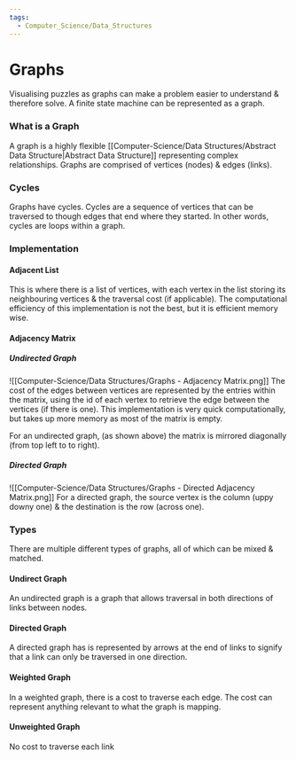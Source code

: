 ```yaml
---
tags:
  - Computer_Science/Data_Structures
---
```

# Graphs
Visualising puzzles as graphs can make a problem easier to understand & therefore solve.
A finite state machine can be represented as a graph.
### What is a Graph
A graph is a highly flexible [[Computer-Science/Data Structures/Abstract Data Structure|Abstract Data Structure]] representing complex relationships.
Graphs are comprised of vertices (nodes) & edges (links).

### Cycles
Graphs have cycles.
Cycles are a sequence of vertices that can be traversed to though edges that end where they started. In other words, cycles are loops within a graph.

### Implementation

#### Adjacent List
This is where there is a list of vertices, with each vertex in the list storing its neighbouring vertices & the traversal cost (if applicable).
The computational efficiency of this implementation is not the best, but it is efficient memory wise.

#### Adjacency Matrix

##### Undirected Graph
![[Computer-Science/Data Structures/Graphs - Adjacency Matrix.png]]
The cost of the edges between vertices are represented by the entries within the matrix, using the id of each vertex to retrieve the edge between the vertices (if there is one).
This implementation is very quick computationally, but takes up more memory as most of the matrix is empty.

For an undirected graph, (as shown above) the matrix is mirrored diagonally (from top left to to right).
##### Directed Graph
![[Computer-Science/Data Structures/Graphs - Directed Adjacency Matrix.png]]
For a directed graph, the source vertex is the column (uppy downy one) & the destination is the row (across one).

### Types
There are multiple different types of graphs, all of which can be mixed & matched.
#### Undirect Graph
An undirected graph is a graph that allows traversal in both directions of links between nodes.
#### Directed Graph
A directed graph has is represented by arrows at the end of links to signify that a link can only be traversed in one direction.

#### Weighted Graph
In a weighted graph, there is a cost to traverse each edge. The cost can represent anything relevant to what the graph is mapping.
#### Unweighted Graph
No cost to traverse each link

